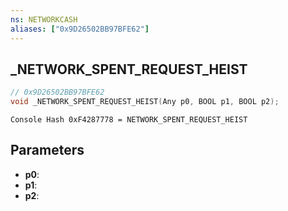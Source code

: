 ```yaml
---
ns: NETWORKCASH
aliases: ["0x9D26502BB97BFE62"]
---
```

## _NETWORK_SPENT_REQUEST_HEIST

```c
// 0x9D26502BB97BFE62
void _NETWORK_SPENT_REQUEST_HEIST(Any p0, BOOL p1, BOOL p2);
```

```
Console Hash 0xF4287778 = NETWORK_SPENT_REQUEST_HEIST  
```

## Parameters
* **p0**: 
* **p1**: 
* **p2**: 

